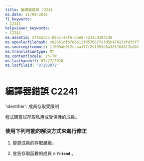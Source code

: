 ```yaml
---
title: 編譯器錯誤 C2241
ms.date: 11/04/2016
f1_keywords:
- C2241
helpviewer_keywords:
- C2241
ms.assetid: 2f4e2c2c-b95c-4afe-bbe0-4214cd39d140
ms.openlocfilehash: c02651df5f06b12fd57667fa3d5b470179fd35f7
ms.sourcegitcommit: 1f009ab0f2cc4a177f2d1353d5a38f164612bdb1
ms.translationtype: MT
ms.contentlocale: zh-TW
ms.lasthandoff: 07/27/2020
ms.locfileid: "87208872"
---
```

# <a name="compiler-error-c2241"></a>編譯器錯誤 C2241

'identifier': 成員存取受限制

程式碼嘗試存取私用或受保護的成員。

### <a name="to-fix-by-using-the-following-possible-solutions"></a>使用下列可能的解決方式來進行修正

1. 變更成員的存取層級。

1. 宣告存取函數的成員 a **`friend`** 。
